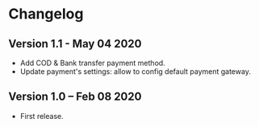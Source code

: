 # Changelog

## Version 1.1 - May 04 2020
- Add COD & Bank transfer payment method.
- Update payment's settings: allow to config default payment gateway.
 
## Version 1.0 – Feb 08 2020
 - First release.

